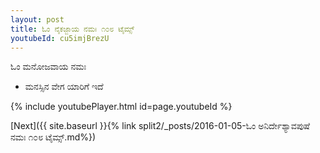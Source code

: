 ```yaml
---
layout: post
title: ಓಂ ನೈಕಜ್ಜಾಯ ನಮಃ ೧೦೮ ಟೈಮ್ಸ್
youtubeId: cu5imjBrezU
---
```

 
 
 ಓಂ ಮನೋಜವಾಯ ನಮಃ  
 
 -  ಮನಸ್ಸಿನ ವೇಗ ಯಾರಿಗೆ ಇದೆ 
 
  
 
  
 
 
 
 
 
 


{% include youtubePlayer.html id=page.youtubeId %}
 
[Next]({{ site.baseurl }}{% link  split2/_posts/2016-01-05-ಓಂ ಅನಿರ್ದೇಶ್ಯಾವಪುಷೆ ನಮಃ ೧೦೮ ಟೈಮ್ಸ್.md%})
 

